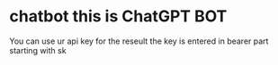 # chatbot this is ChatGPT BOT
You can use ur api key for the reseult
the key is entered in bearer part starting with sk
